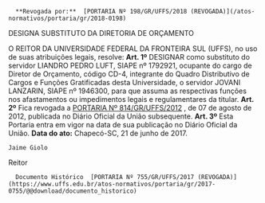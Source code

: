       **Revogada por:**  [PORTARIA Nº 198/GR/UFFS/2018 (REVOGADA)](/atos-normativos/portaria/gr/2018-0198) 

   DESIGNA SUBSTITUTO DA DIRETORIA DE ORÇAMENTO  

 O REITOR DA UNIVERSIDADE FEDERAL DA FRONTEIRA SUL (UFFS), no uso de suas atribuições legais, resolve:   **Art. 1º** DESIGNAR como substituto do servidor LIANDRO PEDRO LUFT, SIAPE nº 1792921, ocupante do cargo de Diretor de Orçamento, código CD-4, integrante do Quadro Distributivo de Cargos e Funções Gratificadas desta Universidade, o servidor JOVANI LANZARIN, SIAPE nº 1946300, para que assuma as respectivas funções nos afastamentos ou impedimentos legais e regulamentares da titular.   **Art. 2º** Fica revogada a [PORTARIA Nº 814/GR/UFFS/2012](https://www.uffs.edu.br/atos-normativos/portaria/gr/2012-0814)  , de 07 de agosto de 2012, publicada no Diário Oficial da União subsequente.   **Art. 3º** Esta Portaria entra em vigor na data de sua publicação no Diário Oficial da União.      **Data do ato:** Chapecó-SC, 21 de junho de 2017.   
 

    Jaime Giolo   
 Reitor 

      Documento Histórico  [PORTARIA Nº 755/GR/UFFS/2017 (REVOGADA)](https://www.uffs.edu.br/atos-normativos/portaria/gr/2017-0755/@@download/documento_historico)     
      